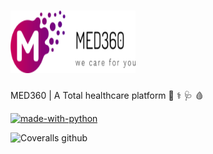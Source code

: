 # <a href="https://github.com/vaisakhv/Med360"><img src="https://github.com/vaisakhv/Med360/blob/beta_01/static/med.png?raw=true" width="200" height="100"/></a>
MED360 | A Total healthcare platform :syringe:	 :medical_symbol: 	:stethoscope:  :drop_of_blood:

[![made-with-python](https://img.shields.io/badge/Made%20with-Python-1f425f.svg)](https://www.python.org/)

![Coveralls github](https://img.shields.io/coveralls/github/vaisakhv/Med360)
